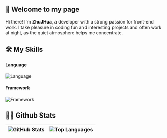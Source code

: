 ## 👋 Welcome to my page

Hi there! I'm **ZhuJHua**, a developer with a strong passion for front-end work. I take pleasure in coding fun and interesting projects and often work at night, as the quiet atmosphere helps me concentrate.

## 🛠 My Skills

#### Language
![Language](https://skillicons.dev/icons?i=js,ts,dart,java,kotlin,python)


#### Framework
![Framework](https://skillicons.dev/icons?i=vue,flutter,spring,ktor)


## 👨‍💻 Github Stats
| ![GitHub Stats](https://readme-stats-eight-snowy.vercel.app/api?username=ZhuJHua&show_icons=true&theme=transparent&hide_border=true&hide_title=true) | ![Top Languages](https://readme-stats-eight-snowy.vercel.app/api/top-langs?username=ZhuJHua&layout=compact&theme=transparent&langs_count=8&hide_border=true&hide_title=true&hide=cmake,ruby,shell,html,batchfile) |
|---|---|

